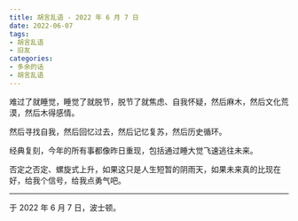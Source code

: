 ```yaml
---
title: 胡言乱语 - 2022 年 6 月 7 日
date: 2022-06-07
tags:
- 胡言乱语
- 旧友
categories:
- 多余的话
- 胡言乱语
---
```


难过了就睡觉，睡觉了就脱节，脱节了就焦虑、自我怀疑，然后麻木，然后文化荒漠，然后木得感情。

然后寻找自我，然后回忆过去，然后记忆复苏，然后历史循环。

经典复刻，今年的所有事都像昨日重现，包括通过睡大觉飞速逃往未来。

否定之否定、螺旋式上升，如果这只是人生短暂的阴雨天，如果未来真的比现在好，给我个信号，给我点勇气吧。

------

于 2022 年 6 月 7 日，波士顿。

